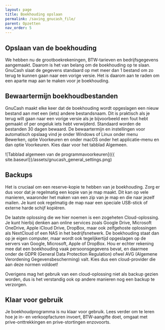 ```yaml
---
layout: page
title: Boekhouding opslaan
permalink: /saving_gnucash_file/
parent: Opzetten
nav_order: 5
---
```


## Opslaan van de boekhouding
We hebben nu de grootboekrekeningen, BTW-tarieven en bedrijfsgegevens aangemaakt.
Daarom is het van belang om de boekhouding op te slaan. GnuCash slaat de gegevens
standaard op met meer dan 1 bestand om zo terug te kunnen gaan naar een vorige versie.
Het is daarom aan te raden om een aparte map aan te maken voor je boekhouding.

## Bewaartermijn boekhoudbestanden
GnuCash maakt elke keer dat de boekhouding wordt opgeslagen een nieuw bestand aan met
een (iets) andere bestandsnaam. Dit is praktisch als je terug wilt gaan naar een vorige versie
als je bijvoorbeeld een fout hebt gemaakt of per ongeluk iets hebt verwijderd.
Standaard worden de bestanden 30 dagen bewaard. De bewaartermijn en instellingen voor
automatisch opslaag vind je onder Windows of Linux onder menu Bewerken, optie Voorkeuren en
onder macOS onder het applicatie-menu en dan optie Voorkeuren. Kies daar voor
het tabblad Algemeen.

![Tabblad algemeen van de programmavoorkeuren]({{ site.baseurl}}/assets/gnucash_general_settings.png)

## Backups
Het is cruciaal om een reserve-kopie te hebben van je boekhouding. Zorg er dus
voor dat je regelmatig een kopie van je map maakt. Dit kan op vele manieren,
waaronder het maken van een zip van je map en die naar jezelf mailen. Je kunt ook
regelmatig de map naar een speciale USB-stick of externe harde schijf kopiëren.

De laatste oplossing die we hier noemen is een zogeheten Cloud-oplossing.
Je kunt hierbij denken aan online services zoals Google Drive, Microsoft OneDrive,
Apple iCloud Drive, DropBox, maar ook zelfgehoste oplossingen als NextCloud of een
NAS in het bedrijfsnetwerk.
De boekhouding staat dan op je eigen computer, maar wordt ook tegelijkertijd opgeslagen
op de servers van Google, Microsoft, Apple of DropBox.
Hou er echter rekening mee dat een boekhouding vaak persoonsgegevens bevat, en daarmee
onder de GDPR (General Data Protection Regulation) ofwel AVG (Algemene Verordening
Gegevensbescherming) valt. Kies dus een cloud-provider die aan deze normen voldoet!

Overigens mag het gebruik van een cloud-oplossing niet als backup gezien worden,
dus is het verstandig ook op andere manieren nog een backup te verzorgen.

## Klaar voor gebruik
Je boekhoudprogramma is nu klaar voor gebruik. Lees verder om te leren hoe je
in- en verkoopfacturen invoert, BTW-aangifte doet, omgaat met prive-onttrekkingen en
prive-stortingen enzovoorts.
